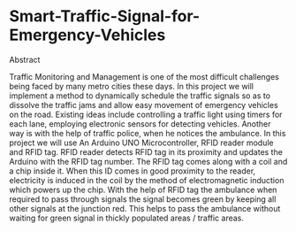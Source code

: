 # Smart-Traffic-Signal-for-Emergency-Vehicles

Abstract

Traffic Monitoring and Management is one of the most difficult challenges being faced by many metro cities these days. In this project we will implement a method to dynamically schedule the traffic signals so as to dissolve the traffic jams and allow easy movement of emergency vehicles on the road. Existing ideas include controlling a traffic light using timers for each lane, employing electronic sensors for detecting vehicles. Another way is with the help of traffic police, when he notices the ambulance. In this project we will use An Arduino UNO Microcontroller, RFID reader module and RFID tag. RFID reader detects RFID tag in its proximity and updates the Arduino with the RFID tag number. The RFID tag comes along with a coil and a chip inside it. When this ID comes in good proximity to the reader, electricity is induced in the coil by the method of electromagnetic induction which powers up the chip. With the help of RFID tag the ambulance when required to pass through signals the signal becomes green by keeping all other signals at the junction red. This helps to pass the ambulance without waiting for green signal in thickly populated areas / traffic areas.
